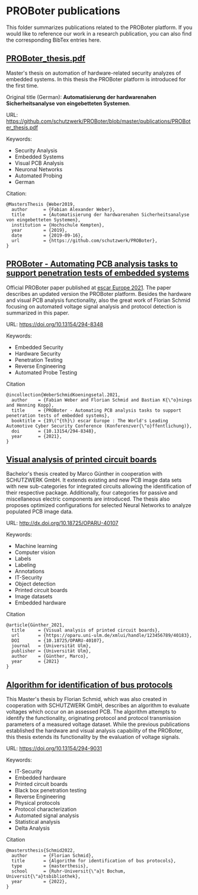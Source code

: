 # PROBoter publications

This folder summarizes publications related to the PROBoter platform. If you would like to reference our work in a research publication, you can also find the corresponding BibTex entries here.

## [PROBoter_thesis.pdf](PROBoter_thesis.pdf)

Master's thesis on automation of hardware-related security analyzes of embedded systems.
In this thesis the PROBoter platform is introduced for the first time.

Original title (German): **Automatisierung der hardwarenahen Sicherheitsanalyse von eingebetteten Systemen**.

URL: <https://github.com/schutzwerk/PROBoter/blob/master/publications/PROBoter_thesis.pdf>

Keywords:

- Security Analysis
- Embedded Systems
- Visual PCB Analysis
- Neuronal Networks
- Automated Probing
- German

Citation:

```
@MastersThesis {Weber2019,
  author      = {Fabian Alexander Weber},
  title       = {Automatisierung der hardwarenahen Sicherheitsanalyse von eingebetteten Systemen},
  institution = {Hochschule Kempten},
  year        = {2019},
  date        = {2019-09-16},
  url         = {https://github.com/schutzwerk/PROBoter},
}
```

## [PROBoter - Automating PCB analysis tasks to support penetration tests of embedded systems](https://doi.org/10.13154/294-8348)

Official PROBoter paper published at [escar Europe 2021](https://www.escar.info/). The paper describes an updated version the PROBoter platform. Besides the hardware and visual PCB analysis functionality, also the great work of Florian Schmid focusing on automated voltage signal analysis and protocol detection is summarized in this paper.

URL: <https://doi.org/10.13154/294-8348>

Keywords:

- Embedded Security
- Hardware Security
- Penetration Testing
- Reverse Engineering
- Automated Probe Testing

Citation

```
@incollection{WeberSchmidKoeningsetal.2021,
  author    = {Fabian Weber and Florian Schmid and Bastian K{\"o}nings and Henning Kopp},
  title     = {PROBoter - Automating PCB analysis tasks to support penetration tests of embedded systems},
  booktitle = {19\(^{th}\) escar Europe : The World's Leading Automotive Cyber Security Conference (Konferenzver{\"o}ffentlichung)},
  doi       = {10.13154/294-8348},
  year      = {2021},
}
```

## [Visual analysis of printed circuit boards](http://dx.doi.org/10.18725/OPARU-40107)

Bachelor's thesis created by Marco Günther in cooperation with SCHUTZWERK GmbH. It extends existing and new PCB image data sets with new sub-categories for integrated circuits allowing the identification of their respective package. Additionally, four categories for passive and miscellaneous electric components are introduced. The thesis also proposes optimized configurations for selected Neural Networks to analyze populated PCB image data.

URL: <http://dx.doi.org/10.18725/OPARU-40107>

Keywords:

- Machine learning
- Computer vision
- Labels
- Labeling
- Annotations
- IT-Security
- Object detection
- Printed circuit boards
- Image datasets
- Embedded hardware

Citation

```
@article{Günther_2021,
  title     = {Visual analysis of printed circuit boards},
  url       = {https://oparu.uni-ulm.de/xmlui/handle/123456789/40183},
  DOI       = {10.18725/OPARU-40107},
  journal   = {Universität Ulm},
  publisher = {Universität Ulm},
  author    = {Günther, Marco},
  year      = {2021}
}
```

## [Algorithm for identification of bus protocols](https://doi.org/10.13154/294-9031)

This Master's thesis by Florian Schmid, which was also created in cooperation with SCHUTZWERK GmbH, describes an algorithm to evaluate voltages which occur on an assessed PCB. The algorithm attempts to identify the functionality, originating protocol and protocol transmission parameters of a measured voltage dataset. While the previous publications established the hardware and visual analysis capability of the PROBoter, this thesis extends its functionality by the evaluation of voltage signals.

URL: <https://doi.org/10.13154/294-9031>

Keywords:

- IT-Security
- Embedded hardware
- Printed circuit boards
- Black box penetration testing
- Reverse Engineering
- Physical protocols
- Protocol characterization
- Automated signal analysis
- Statistical analysis 
- Delta Analysis

Citation

```
@mastersthesis{Schmid2022,
  author      = {Florian Schmid},
  title       = {Algorithm for identification of bus protocols},
  type        = {masterthesis},
  school      = {Ruhr-Universit{\"a}t Bochum, Universit{\"a}tsbibliothek},
  year        = {2022},
}
```
